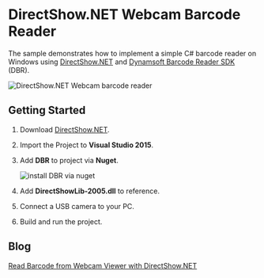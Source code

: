 # DirectShow.NET Webcam Barcode Reader

The sample demonstrates how to implement a simple C# barcode reader on Windows using [DirectShow.NET][1] and [Dynamsoft Barcode Reader SDK][2] (DBR).

![DirectShow.NET Webcam barcode reader](http://www.codepool.biz/wp-content/uploads/2016/09/directshow.PNG)

## Getting Started
1. Download [DirectShow.NET][3].
2. Import the Project to **Visual Studio 2015**.
3. Add **DBR** to project via **Nuget**.

    ![install DBR via nuget](http://www.codepool.biz/wp-content/uploads/2016/09/nuget-install-dbr.PNG)
4. Add **DirectShowLib-2005.dll** to reference.
5. Connect a USB camera to your PC.
6. Build and run the project.

## Blog
[Read Barcode from Webcam Viewer with DirectShow.NET][4]

[1]:http://directshownet.sourceforge.net/index.html
[2]:http://www.dynamsoft.com/Products/Dynamic-Barcode-Reader.aspx
[3]:https://sourceforge.net/projects/directshownet/files/
[4]:http://www.codepool.biz/directshow-dotnet-webcam-read-barcode.html
